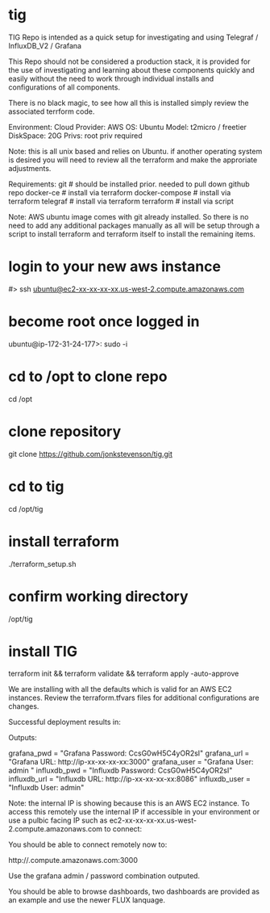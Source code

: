 # tig

TIG Repo is intended as a quick setup for investigating and using Telegraf / InfluxDB_V2 / Grafana

This Repo should not be considered a production stack, it is provided for the use of investigating and learning about these components quickly
and easily without the need to work through individual installs and configurations of all components. 

There is no black magic, to see how all this is installed simply review the associated terrform code. 


Environment: 
   Cloud Provider:  AWS
   OS: Ubuntu
   Model: t2micro / freetier
   DiskSpace: 20G
   Privs:  root priv required
   
Note: this is all unix based and relies on Ubuntu. if another operating system is desired you will need to review all the terraform and 
make the approriate adjustments.

Requirements:
   git        # should be installed prior. needed to pull down github repo
   docker-ce  # install via terraform
   docker-compose  # install via terraform
   telegraf  # install via terraform
   terraform  # install via script
   
Note:  AWS ubuntu image comes with git already installed. So there is no need to add any additional packages manually as all will be setup through
a script to install terraform and terraform itself to install the remaining items.


   # login to your new aws instance
   #> ssh ubuntu@ec2-xx-xx-xx-xx.us-west-2.compute.amazonaws.com

   # become root once logged in
   ubuntu@ip-172-31-24-177>:  sudo -i 

   # cd to /opt to clone repo
   cd /opt
   
   # clone repository
   git clone https://github.com/jonkstevenson/tig.git
   
   # cd to tig
   cd /opt/tig

   # install terraform 
   ./terraform_setup.sh
   
   # confirm working directory
   /opt/tig

   # install TIG 
   terraform init && terraform validate && terraform apply -auto-approve
   
We are installing with all the defaults which is valid for an AWS EC2 instances. Review the terraform.tfvars files for additional configurations are changes.

Successful deployment results in:

Outputs:

grafana_pwd = "Grafana Password:  CcsG0wH5C4yOR2sI"
grafana_url = "Grafana URL: http://ip-xx-xx-xx-xx:3000"
grafana_user = "Grafana User: admin "
influxdb_pwd = "Influxdb Password:  CcsG0wH5C4yOR2sI"
influxdb_url = "Influxdb URL: http://ip-xx-xx-xx-xx:8086"
influxdb_user = "Influxdb User: admin"

Note: the internal IP is showing because this is an AWS EC2 instance. To access this remotely use the internal IP if accessible in your environment 
or use a pulbic facing IP such as ec2-xx-xx-xx-xx.us-west-2.compute.amazonaws.com to connect:

You should be able to connect remotely now to:

http://<yourinstance>.compute.amazonaws.com:3000

Use the grafana admin / password combination outputed.

You should be able to browse dashboards, two dashboards are provided as an example and use the newer FLUX lanquage.
   
